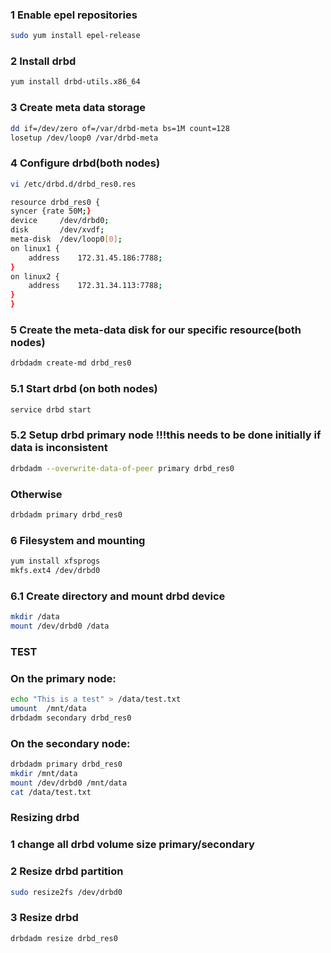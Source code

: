 ### 1 Enable epel repositories
```bash
sudo yum install epel-release
```

### 2 Install drbd 
```bash
yum install drbd-utils.x86_64
```
### 3 Create meta data storage
```bash
dd if=/dev/zero of=/var/drbd-meta bs=1M count=128
losetup /dev/loop0 /var/drbd-meta
```
### 4 Configure drbd(both nodes)
```bash
vi /etc/drbd.d/drbd_res0.res
```
```bash
resource drbd_res0 {
syncer {rate 50M;}
device     /dev/drbd0;
disk       /dev/xvdf;
meta-disk  /dev/loop0[0];
on linux1 {
    address    172.31.45.186:7788;
}
on linux2 {
    address    172.31.34.113:7788;
}
}
```

### 5 Create the meta-data disk for our specific resource(both nodes)
```bash
drbdadm create-md drbd_res0
```

### 5.1 Start drbd (on both nodes)
```bash
service drbd start 
```

### 5.2 Setup drbd primary node !!!this needs to be done initially if data is inconsistent
```bash
drbdadm --overwrite-data-of-peer primary drbd_res0
```
### Otherwise
```bash
drbdadm primary drbd_res0
```

### 6 Filesystem and mounting
```bash
yum install xfsprogs
mkfs.ext4 /dev/drbd0
```

### 6.1 Create directory and mount drbd device
```bash
mkdir /data
mount /dev/drbd0 /data
```


### TEST
### On the primary node:
```bash
echo "This is a test" > /data/test.txt
umount  /mnt/data
drbdadm secondary drbd_res0
```

### On the secondary node:
```bash
drbdadm primary drbd_res0
mkdir /mnt/data
mount /dev/drbd0 /mnt/data
cat /data/test.txt
```

### Resizing drbd
### 1 change all drbd volume size primary/secondary
### 2 Resize drbd partition
```bash
sudo resize2fs /dev/drbd0
```

### 3 Resize drbd 
```bash
drbdadm resize drbd_res0
```
